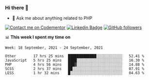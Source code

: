 ### Hi there 👋

<!--
**mustafaculban/mustafaculban** is a ✨ _special_ ✨ repository because its `README.md` (this file) appears on your GitHub profile.

Here are some ideas to get you started:

- 🌱 I’m currently learning ...
- 👯 I’m looking to collaborate on ...
- 🤔 I’m looking for help with ...
- 📫 How to reach me: ...
- 😄 Pronouns: ...
- ⚡ Fun fact: ...

-->
- 💬 Ask me about anything related to PHP

[![Contact me on Codementor](https://www.codementor.io/m-badges/karamusluk/book-session.svg)](https://www.codementor.io/@karamusluk?refer=badge)
[![Linkedin Badge](https://img.shields.io/badge/-Mustafa%20Culban-blue?style=social&logo=Linkedin&logoColor=blue&link=https://www.linkedin.com/in/mustafaculban/)](https://www.linkedin.com/in/mustafaculban/) 
[![GitHub followers](https://img.shields.io/github/followers/karamusluk?label=Follow&style=social)](https://github.com/karamusluk/?tab=follow)


📊 **This week I spent my time on**
<!--START_SECTION:waka-->
```text
Week: 18 September, 2021 - 24 September, 2021

Other        17 hrs 25 mins  █████████████░░░░░░░░░░░░   52.41 % 
JavaScript   5 hrs 25 mins   ████░░░░░░░░░░░░░░░░░░░░░   16.30 % 
PHP          4 hrs 56 mins   ███▓░░░░░░░░░░░░░░░░░░░░░   14.88 % 
SCSS         2 hrs 37 mins   ██░░░░░░░░░░░░░░░░░░░░░░░   07.91 % 
LESS         1 hr 32 mins    █░░░░░░░░░░░░░░░░░░░░░░░░   04.63 % 
```
<!--END_SECTION:waka-->

